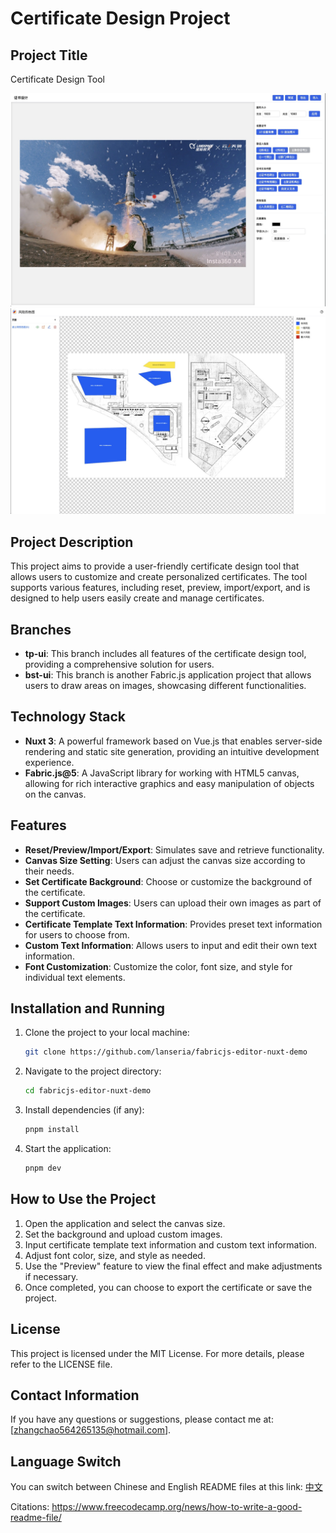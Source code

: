 # Certificate Design Project

## Project Title

Certificate Design Tool

![](docs/tp-ui-demo.jpg)
![](docs/bst-ui-demo.jpg)

## Project Description

This project aims to provide a user-friendly certificate design tool that allows users to customize and create personalized certificates. The tool supports various features, including reset, preview, import/export, and is designed to help users easily create and manage certificates.

## Branches

- **tp-ui**: This branch includes all features of the certificate design tool, providing a comprehensive solution for users.
- **bst-ui**: This branch is another Fabric.js application project that allows users to draw areas on images, showcasing different functionalities.

## Technology Stack

- **Nuxt 3**: A powerful framework based on Vue.js that enables server-side rendering and static site generation, providing an intuitive development experience.
- **Fabric.js@5**: A JavaScript library for working with HTML5 canvas, allowing for rich interactive graphics and easy manipulation of objects on the canvas.

## Features

- **Reset/Preview/Import/Export**: Simulates save and retrieve functionality.
- **Canvas Size Setting**: Users can adjust the canvas size according to their needs.
- **Set Certificate Background**: Choose or customize the background of the certificate.
- **Support Custom Images**: Users can upload their own images as part of the certificate.
- **Certificate Template Text Information**: Provides preset text information for users to choose from.
- **Custom Text Information**: Allows users to input and edit their own text information.
- **Font Customization**: Customize the color, font size, and style for individual text elements.

## Installation and Running

1. Clone the project to your local machine:
   ```bash
   git clone https://github.com/lanseria/fabricjs-editor-nuxt-demo
   ```
2. Navigate to the project directory:
   ```bash
   cd fabricjs-editor-nuxt-demo
   ```
3. Install dependencies (if any):
   ```bash
   pnpm install
   ```
4. Start the application:
   ```bash
   pnpm dev
   ```

## How to Use the Project

1. Open the application and select the canvas size.
2. Set the background and upload custom images.
3. Input certificate template text information and custom text information.
4. Adjust font color, size, and style as needed.
5. Use the "Preview" feature to view the final effect and make adjustments if necessary.
6. Once completed, you can choose to export the certificate or save the project.

## License

This project is licensed under the MIT License. For more details, please refer to the LICENSE file.

## Contact Information

If you have any questions or suggestions, please contact me at: [zhangchao564265135@hotmail.com].

## Language Switch

You can switch between Chinese and English README files at this link: [中文](./README.CN.md)

Citations:
https://www.freecodecamp.org/news/how-to-write-a-good-readme-file/
